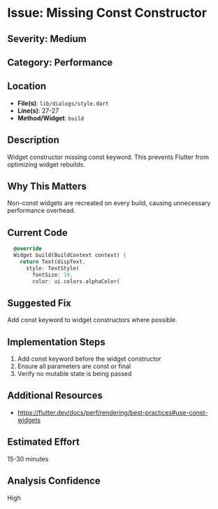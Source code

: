 # Issue: Missing Const Constructor

## Severity: Medium

## Category: Performance

## Location
- **File(s)**: `lib/dialogs/style.dart`
- **Line(s)**: 27-27
- **Method/Widget**: `build`

## Description
Widget constructor missing const keyword. This prevents Flutter from optimizing widget rebuilds.

## Why This Matters
Non-const widgets are recreated on every build, causing unnecessary performance overhead.

## Current Code
```dart
  @override
  Widget build(BuildContext context) {
    return Text(dispText,
      style: TextStyle(
        fontSize: 19,
        color: ui.colors.alphaColor(
```

## Suggested Fix
Add const keyword to widget constructors where possible.

## Implementation Steps
1. Add const keyword before the widget constructor
2. Ensure all parameters are const or final
3. Verify no mutable state is being passed

## Additional Resources
- https://flutter.dev/docs/perf/rendering/best-practices#use-const-widgets

## Estimated Effort
15-30 minutes

## Analysis Confidence
High
